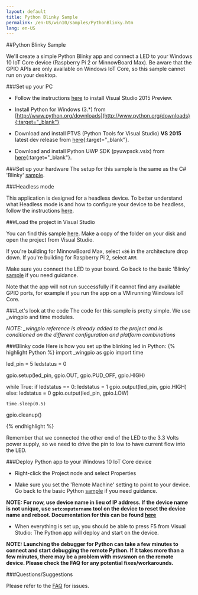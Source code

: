 ```yaml
---
layout: default
title: Python Blinky Sample
permalink: /en-US/win10/samples/PythonBlinky.htm
lang: en-US
---
```


##Python Blinky Sample

We'll create a simple Python Blinky app and connect a LED to your Windows 10 IoT Core device (Raspberry Pi 2 or MinnowBoard Max).  Be aware that the GPIO APIs are
only available on Windows IoT Core, so this sample cannot run on your desktop.

###Set up your PC
* Follow the instructions [here]({{site.baseurl}}/{{page.lang}}/win10/SetupPC.htm) to install Visual Studio 2015 Preview.

* Install Python for Windows (3.*) from [http://www.python.org/downloads](http://www.python.org/downloads){:target="_blank"}

* Download and install PTVS (Python Tools for Visual Studio) **VS 2015** latest dev release from [here](https://github.com/microsoft/ptvs/releases){:target="_blank"}.

* Download and install Python UWP SDK (pyuwpsdk.vsix) from [here](https://github.com/ms-iot/python/releases/v1.0Alpha){:target="_blank"}.

###Set up your hardware
The setup for this sample is the same as the C# 'Blinky' [sample]({{site.baseurl}}/{{page.lang}}/win10/samples/Blinky.htm).

###Headless mode

This application is designed for a headless device.  To better understand what Headless mode is and how to configure your device to be headless, follow the instructions [here]({{site.baseurl}}/{{page.lang}}/win10/HeadlessMode.htm).

###Load the project in Visual Studio

You can find this sample [here](https://github.com/ms-iot/samples/tree/develop/PythonBlinky).  Make a copy of the folder on your disk and open the project from Visual Studio.

If you're building for MinnowBoard Max, select `x86` in the architecture drop down.  If you're building for Raspberry Pi 2, select `ARM`.

Make sure you connect the LED to your board. Go back to the basic 'Blinky' [sample]({{site.baseurl}}/{{page.lang}}/win10/samples/Blinky.htm) if you need guidance.

Note that the app will not run successfully if it cannot find any available GPIO ports, for example if you run the app on a VM running Windows IoT Core.

###Let's look at the code
The code for this sample is pretty simple. We use _wingpio and time modules.

*NOTE: _wingpio reference is already added to the project and is conditioned on the different configuration and platform combinations*

###Blinky code
Here is how you set up the blinking led in Python:
{% highlight Python %}
import _wingpio as gpio
import time

led_pin = 5
ledstatus = 0

gpio.setup(led_pin, gpio.OUT, gpio.PUD_OFF, gpio.HIGH)

while True:
    if ledstatus == 0:
        ledstatus = 1
        gpio.output(led_pin, gpio.HIGH)
    else:
        ledstatus = 0
        gpio.output(led_pin, gpio.LOW)

    time.sleep(0.5)

gpio.cleanup()

{% endhighlight %}

Remember that we connected the other end of the LED to the 3.3 Volts power supply, so we need to drive the pin to low to have current flow into the LED.

###Deploy Python app to your Windows 10 IoT Core device

* Right-click the Project node and select Properties

* Make sure you set the 'Remote Machine' setting to point to your device. Go back to the basic Python [sample](Python.htm) if you need guidance.

**NOTE: For now, use device name in lieu of IP address.  If the device name is not unique, use `setcomputername` tool on the device to reset the device name and reboot.  Documentation for this can be found [here]({{site.baseurl}}/win10/samples/PowerShell.htm)**

* When everything is set up, you should be able to press F5 from Visual Studio: The Python app will deploy and start on the device.

**NOTE: Launching the debugger for Python can take a few minutes to connect and start debugging the remote Python.  If it takes more than a few minutes, there may be a problem with msvsmon on the remote device.  Please check the FAQ for any potential fixes/workarounds.**

###Questions/Suggestions

Please refer to the [FAQ]({{site.baseurl}}/{{page.lang}}/Faqs.htm) for issues.
